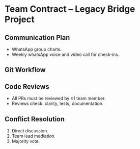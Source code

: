 # Team Contract – Legacy Bridge Project

## Communication Plan
- WhatsApp group charts.
- Weekly whatsApp voice and video call for check-ins.


## Git Workflow


## Code Reviews
- All PRs must be reviewed by ≥1 team member.
- Reviews check: clarity, tests, documentation.

## Conflict Resolution
1. Direct discussion.
2. Team lead mediation.
3. Majority vote.

